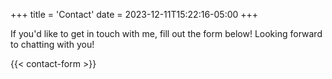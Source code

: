 +++
title = 'Contact'
date = 2023-12-11T15:22:16-05:00
+++

If you'd like to get in touch with me, fill out the form below! Looking forward to chatting with you!

{{< contact-form >}}